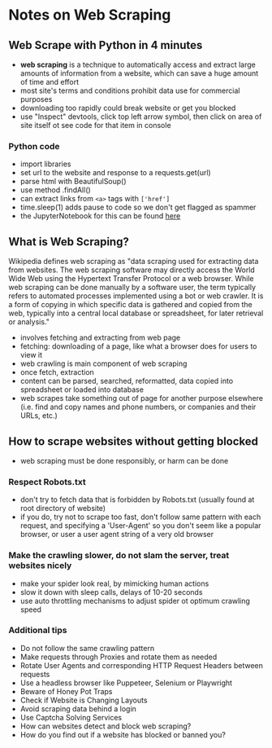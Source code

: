 # Notes on Web Scraping

## Web Scrape with Python in 4 minutes

- **web scraping** is a technique to automatically access and extract large amounts of information from a website, which can save a huge amount of time and effort
- most site's terms and conditions prohibit data use for commercial purposes
- downloading too rapidly could break website or get you blocked
- use "Inspect" devtools, click top left arrow symbol, then click on area of site itself ot see code for that item in console


### Python code

- import libraries
- set url to the website and response to a requests.get(url)
- parse html with BeautifulSoup()
- use method .findAll()
- can extract links from `<a>` tags with `['href']`
- time.sleep(1) adds pause to code so we don't get flagged as spammer
- the JupyterNotebook for this can be found [here](https://github.com/julia-git/webscraping_ny_mta)

## What is Web Scraping?

Wikipedia defines web scraping as "data scraping used for extracting data from websites. The web scraping software may directly access the World Wide Web using the Hypertext Transfer Protocol or a web browser. While web scraping can be done manually by a software user, the term typically refers to automated processes implemented using a bot or web crawler. It is a form of copying in which specific data is gathered and copied from the web, typically into a central local database or spreadsheet, for later retrieval or analysis."

- involves fetching and extracting from web page
- fetching: downloading of a page, like what a browser does for users to view it
- web crawling is main component of web scraping
- once fetch, extraction
- content can be parsed, searched, reformatted, data copied into spreadsheet or loaded into database
- web scrapes take something out of page for another purpose elsewhere (i.e. find and copy names and phone numbers, or companies and their URLs, etc.)

## How to scrape websites without getting blocked

- web scraping must be done responsibly, or harm can be done

### Respect Robots.txt

- don't try to fetch data that is forbidden by Robots.txt (usually found at root directory of website)
- if you do, try not to scrape too fast, don't follow same pattern with each request, and specifying a 'User-Agent' so you don't seem like a popular browser, or user a user agent string of a very old browser

### Make the crawling slower, do not slam the server, treat websites nicely

- make your spider look real, by mimicking human actions
- slow it down with sleep calls, delays of 10-20 seconds
- use auto throttling mechanisms to adjust spider ot optimum crawling speed

### Additional tips

- Do not follow the same crawling pattern
- Make requests through Proxies and rotate them as needed
- Rotate User Agents and corresponding HTTP Request Headers between requests
- Use a headless browser like Puppeteer, Selenium or Playwright
- Beware of Honey Pot Traps
- Check if Website is Changing Layouts
- Avoid scraping data behind a login
- Use Captcha Solving Services
- How can websites detect and block web scraping?
- How do you find out if a website has blocked or banned you?
